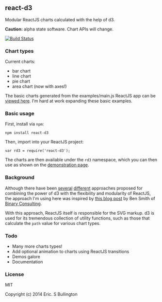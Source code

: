 ## react-d3
Modular ReactJS charts calculated with the help of d3.

**Caution:**  alpha state software. Chart APIs will change.

[![Build Status](https://travis-ci.org/esbullington/react-d3.svg?branch=master)](https://travis-ci.org/esbullington/react-d3)

### Chart types
Current charts:
* bar chart
* line chart
* pie chart
* area chart (now with axes!)

The basic charts generated from the examples/main.js ReactJS app can be [viewed here](http://esbullington.github.io/react-d3).  I'm hard at work expanding these basic examples.

### Basic usage

First, install via `npm`:

`npm install react-d3`

Then, import into your ReactJS project:

`var rd3 = require('react-d3');`

The charts are then available under the `rd3` namespace, which you can then use as shown on the [demonstration page](http://esbullington.github.io/react-d3).

### Background
Although there have been [several](http://nicolashery.com/integrating-d3js-visualizations-in-a-react-app/) [different](http://bl.ocks.org/milroc/d22bbf92231876505e5d) approaches proposed for combining the power of d3 with the flexibility and modularity of ReactJS, the approach I'm using here was inspired by [this blog post](http://10consulting.com/2014/02/19/d3-plus-reactjs-for-charting/) by Ben Smith of [Binary Consulting](http://10consulting.com/).

With this approach, ReactJS itself is responsible for the SVG markup.  d3 is used for its tremendous collection of utility functions, such as those that calculate the `path` value for various chart types.

### Todo
* Many more charts types!
* Add optional animation to charts using ReactJS transitions
* Demos galore
* Documentation

### License
MIT

Copyright (c) 2014 Eric. S Bullington
